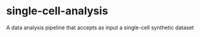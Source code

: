 # single-cell-analysis
A data analysis pipeline that accepts as input a single-cell synthetic dataset 
